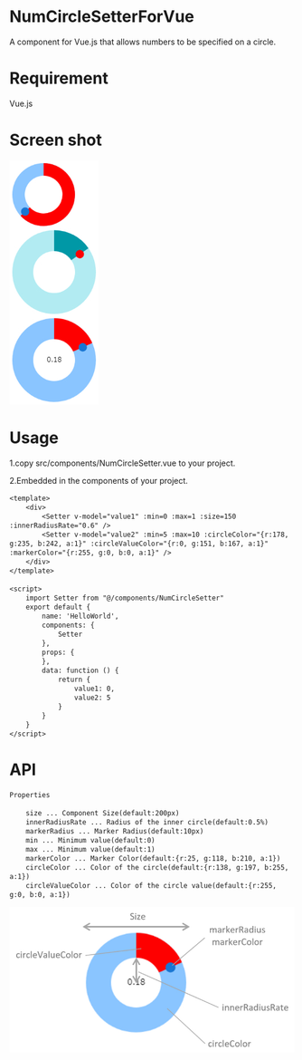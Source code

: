 # NumCircleSetterForVue
A component for Vue.js that allows numbers to be specified on a circle.

# Requirement
Vue.js

# Screen shot
![画面](https://github.com/Tomson-Sakata/NumCircleSetter/blob/images/screenshot_1.jpg)

# Usage
1.copy src/components/NumCircleSetter.vue to your project.

2.Embedded in the components of your project.

    <template>
        <div>
            <Setter v-model="value1" :min=0 :max=1 :size=150 :innerRadiusRate="0.6" />
            <Setter v-model="value2" :min=5 :max=10 :circleColor="{r:178, g:235, b:242, a:1}" :circleValueColor="{r:0, g:151, b:167, a:1}" :markerColor="{r:255, g:0, b:0, a:1}" />
        </div>
    </template>

    <script>
        import Setter from "@/components/NumCircleSetter"
        export default {
            name: 'HelloWorld',
            components: {
                Setter
            },
            props: {
            },
            data: function () {
                return {
                    value1: 0,
                    value2: 5
                }
            }
        }
    </script>

# API

    Properties

        size ... Component Size(default:200px)
        innerRadiusRate ... Radius of the inner circle(default:0.5%)
        markerRadius ... Marker Radius(default:10px)
        min ... Minimum value(default:0)
        max ... Minimum value(default:1)
        markerColor ... Marker Color(default:{r:25, g:118, b:210, a:1})
        circleColor ... Color of the circle(default:{r:138, g:197, b:255, a:1})
        circleValueColor ... Color of the circle value(default:{r:255, g:0, b:0, a:1})

![画面](https://github.com/Tomson-Sakata/NumCircleSetter/blob/images/properties_1.jpg)
